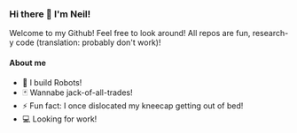 ### Hi there 👋 I'm Neil!

<!-- **Nekhera/Nekhera** is a ✨ _special_ ✨ repository because its `README.md` (this file) appears on your GitHub profile. -->
Welcome to my Github! Feel free to look around! All repos are fun, research-y code (translation: probably don't work)! 

#### About me
- 🔭 I build Robots!
- 🃏 Wannabe jack-of-all-trades!
- ⚡ Fun fact: I once dislocated my kneecap getting out of bed!
- 💻 Looking for work!
